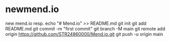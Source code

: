 # newmend.io
new mend.io resp.
echo "# Mend.io" >> README.md
git init
git add README.md
git commit -m "first commit"
git branch -M main
git remote add origin https://github.com/STR24860000/Mend.io.git
git push -u origin main
